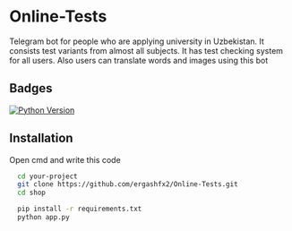 # Online-Tests
Telegram bot for people who are applying university in Uzbekistan. It consists test variants from almost all subjects. It has test checking system for all users. Also users can translate words and images using this bot

## Badges

[![Python Version](https://img.shields.io/badge/Python-3.8%2B-blue.svg)](https://www.python.org/downloads/)

## Installation

Open cmd and write this code

```bash
  cd your-project
  git clone https://github.com/ergashfx2/Online-Tests.git
  cd shop
```

```bash
  pip install -r requirements.txt
  python app.py
```

